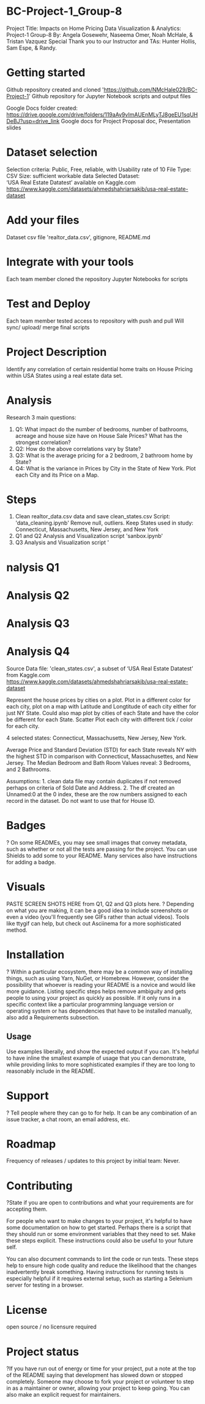 # BC-Project-1_Group-8 
Project Title: Impacts on Home Pricing
Data Visualization & Analytics: Project-1 Group-8
By: Angela Gosewehr, Naseema Omer, Noah McHale, &  Tristan Vazquez
Special Thank you to our Instructor and TAs: Hunter Hollis, Sam Espe, & Randy.

# Getting started 
Github repository created and cloned 'https://github.com/NMcHale029/BC-Project-1'
Github repository for Jupyter Notebook scripts and output files

Google Docs folder created: https://drive.google.com/drive/folders/119aAy9vImAUEnMLyTJ8geEU1sqUHDeBJ?usp=drive_link
Google docs for Project Proposal doc, Presentation slides

# Dataset selection 
Selection criteria:
	Public, Free, reliable, with Usability rate of 10
    File Type: CSV 
    Size: sufficient workable data
Selected Dataset:	
‘USA Real Estate Datatest’ available on Kaggle.com 
https://www.kaggle.com/datasets/ahmedshahriarsakib/usa-real-estate-dataset

# Add your files
Dataset csv file 'realtor_data.csv', gitignore, README.md

# Integrate with your tools
Each team member cloned the repository
Jupyter Notebooks for scripts

# Test and Deploy
Each team member tested access to repository with push and pull 
Will sync/ upload/ merge final scripts

# Project Description
Identify any correlation of certain residential home traits on House Pricing within USA States using a real estate data set. 

# Analysis
Research 3 main questions: 
1. Q1: What impact do the number of bedrooms, number of bathrooms, acreage and house size have on House Sale Prices?   What has the strongest correlation?
2. Q2: How do the above correlations vary by State?
3. Q3: What is the average pricing for a 2 bedroom, 2 bathroom home by State? 	
4. Q4: What is the variance in Prices by City in the State of New York.  Plot each City and its Price on a Map. 

# Steps
1. Clean realtor_data.csv data and save clean_states.csv Script: 'data_cleaning.ipynb'
Remove null, outliers. Keep States used in study: Connecticut, Massachusetts, New Jersey, and New York
2. Q1 and Q2 Analysis and Visualization script 'sanbox.ipynb'
3. Q3 Analysis and Visualization script '

# nalysis Q1

# Analysis Q2

# Analysis Q3

# Analysis Q4 
Source Data file: 'clean_states.csv', a subset of ‘USA Real Estate Datatest’ from Kaggle.com https://www.kaggle.com/datasets/ahmedshahriarsakib/usa-real-estate-dataset

Represent the house prices by cities on a plot. Plot in a different color for each city, plot on a map with Latitude and Longtitude of each city either for just NY State. Could also map plot by cities of each State and have the color be different for each State. Scatter Plot each city with different tick / color for each city. 

4 selected states: Connecticut, Massachusetts, New Jersey, New York. 

Average Price and Standard Deviation (STD) for each State reveals NY with the highest STD in comparison with Connecticut, Massachusettes, and New Jersey. 
The Median Bedroom and Bath Room Values reveal: 3 Bedrooms, and 2 Bathrooms.  

Assumptions: 1. clean data file may contain duplicates if not removed perhaps on criteria of Sold Date and Address. 
             2. The df created an Unnamed:0 at the 0 index, these are the row numbers assigned to each record in the dataset. Do not want to use that for House ID. 


# Badges
? On some READMEs, you may see small images that convey metadata, such as whether or not all the tests are passing for the project. You can use Shields to add some to your README. Many services also have instructions for adding a badge.

# Visuals 
PASTE SCREEN SHOTS HERE from Q1, Q2 and Q3 plots here. 
? Depending on what you are making, it can be a good idea to include screenshots or even a video (you'll frequently see GIFs rather than actual videos). Tools like ttygif can help, but check out Asciinema for a more sophisticated method.

# Installation
? Within a particular ecosystem, there may be a common way of installing things, such as using Yarn, NuGet, or Homebrew. However, consider the possibility that whoever is reading your README is a novice and would like more guidance. Listing specific steps helps remove ambiguity and gets people to using your project as quickly as possible. If it only runs in a specific context like a particular programming language version or operating system or has dependencies that have to be installed manually, also add a Requirements subsection.

## Usage
Use examples liberally, and show the expected output if you can. It's helpful to have inline the smallest example of usage that you can demonstrate, while providing links to more sophisticated examples if they are too long to reasonably include in the README.

# Support
? Tell people where they can go to for help. It can be any combination of an issue tracker, a chat room, an email address, etc.

# Roadmap
Frequency of releases / updates to this project by initial team: Never.

# Contributing
?State if you are open to contributions and what your requirements are for accepting them.

For people who want to make changes to your project, it's helpful to have some documentation on how to get started. Perhaps there is a script that they should run or some environment variables that they need to set. Make these steps explicit. These instructions could also be useful to your future self.

You can also document commands to lint the code or run tests. These steps help to ensure high code quality and reduce the likelihood that the changes inadvertently break something. Having instructions for running tests is especially helpful if it requires external setup, such as starting a Selenium server for testing in a browser.

# License
open source / no licensure required

# Project status
?If you have run out of energy or time for your project, put a note at the top of the README saying that development has slowed down or stopped completely. Someone may choose to fork your project or volunteer to step in as a maintainer or owner, allowing your project to keep going. You can also make an explicit request for maintainers.


